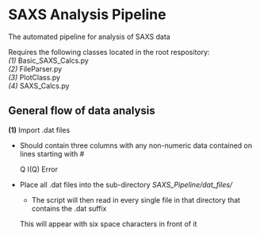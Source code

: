 # SAXS Analysis Pipeline
The automated pipeline for analysis of SAXS data

Requires the following classes located in the root respository:  
*(1)* Basic_SAXS_Calcs.py  
*(2)* FileParser.py  
*(3)* PlotClass.py  
*(4)* SAXS_Calcs.py  

## General flow of data analysis

**(1)** Import .dat files  
* Should contain three columns with any non-numeric data contained on lines starting with #  
  

    Q     I(Q)    Error  

* Place all .dat files into the sub-directory *SAXS_Pipeline/dat_files/*  
	* The script will then read in every single file in that directory that contains the .dat suffix  


&nbsp;&nbsp;&nbsp;&nbsp;&nbsp;&nbsp;This will appear with six space characters in front of it
